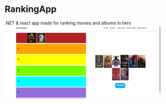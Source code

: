 # RankingApp
.NET & react app made for ranking movies and albums in tiers
![alt text](https://github.com/akuliakuli/RankingApp/blob/master/RankingApp/ClientApp/src/images/tiering.png?raw=true)
